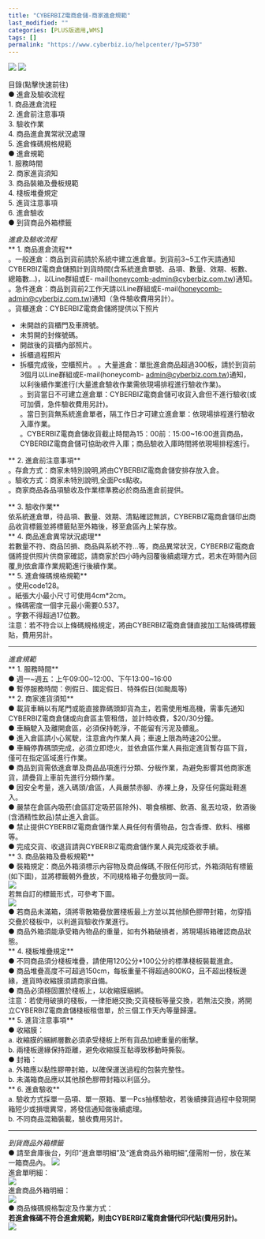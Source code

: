 ```yaml
---
title: "CYBERBIZ電商倉儲-商家進倉規範"
last_modified: ""
categories: [PLUS版適用,WMS]
tags: []
permalink: "https://www.cyberbiz.io/helpcenter/?p=5730"
---
```


![](https://www.cyberbiz.io/helpcenter/wp-content/uploads/一般版1.png)
![](https://www.cyberbiz.io/helpcenter/wp-content/uploads/PLUS版3.png)

目錄(點擊快速前往)  
● 進倉及驗收流程  
1\. 商品進倉流程  
2\. 進倉前注意事項  
3\. 驗收作業  
4\. 商品進倉異常狀況處理  
5\. 進倉條碼規格規範  
● 進倉規範  
1\. 服務時間  
2\. 商家進貨須知  
3\. 商品裝箱及疊板規範  
4\. 棧板堆疊規定  
5\. 進貨注意事項  
6\. 進倉驗收  
● 到貨商品外箱標籤  

_進倉及驗收流程_  
**  1\. 商品進倉流程**  
。一般進倉：商品到貨前請於系統中建立進倉單。到貨前3~5工作天請通知CYBERBIZ電商倉儲預計到貨時間(含系統進倉單號、品項、數量、效期、板數、總箱數…)，以Line群組或E-
mail(honeycomb-admin@cyberbiz.com.tw)通知。  
。急件進倉：商品到貨前2工作天請以Line群組或E-mail(honeycomb-admin@cyberbiz.com.tw)通知（急件驗收費用另計）。  
。貨櫃進倉：CYBERBIZ電商倉儲將提供以下照片  

* 未開啟的貨櫃門及車牌號。
* 未剪開的封條號碼。
* 開啟後的貨櫃內部照片。
* 拆櫃過程照片
* 拆櫃完成後，空櫃照片。
。大量進倉：單批進倉商品超過300板，請於到貨前3個月以Line群組或E-mail(honeycomb-
admin@cyberbiz.com.tw)通知，以利後續作業進行(大量進倉驗收作業需依現場排程進行驗收作業)。  
。到貨當日不可建立進倉單：CYBERBIZ電商倉儲可收貨入倉但不進行驗收(或可加價，急件驗收費用另計)。  
。當日到貨無系統進倉單者，隔工作日才可建立進倉單：依現場排程進行驗收入庫作業。  
。CYBERBIZ電商倉儲收貨截止時間為15：00前：15:00~16:00進貨商品，CYBERBIZ電商倉儲可協助收件入庫；商品驗收入庫時間將依現場排程進行。  

**  2\. 進倉前注意事項**  
。存倉方式：商家未特別說明,將由CYBERBIZ電商倉儲安排存放入倉。  
。驗收方式：商家未特別說明,全面Pcs點收。  
。商家商品各品項驗收及作業標準務必於商品進倉前提供。  

**  3\. 驗收作業**  
依系統進倉單，待品項、數量、效期、清點確認無誤，CYBERBIZ電商倉儲印出商品收貨標籤並將標籤貼至外箱後，移至倉區內上架存放。  
**  4\. 商品進倉異常狀況處理**  
若數量不符、商品凹損、商品與系統不符…等，商品異常狀況，CYBERBIZ電商倉儲將提供照片供商家確認，請商家於四小時內回覆後續處理方式，若未在時間內回覆,則依倉庫作業規範進行後續作業。  
**  5\. 進倉條碼規格規範**  
。使用code128。  
。紙張大小最小尺寸可使用4cm*2cm。  
。條碼密度一個字元最小需要0.537。  
。字數不得超過17位數。  
注意：若不符合以上條碼規格規定，將由CYBERBIZ電商倉儲直接加工貼條碼標籤貼，費用另計。  

* * *

_進倉規範_  
**  1\. 服務時間**  
● 週一~週五：上午09:00~12:00、下午13:00~16:00  
● 暫停服務時間：例假日、國定假日、特殊假日(如颱風等)  
**  2\. 商家進貨須知**  
● 載貨車輛以有尾門或能直接靠碼頭卸貨為主，若需使用堆高機，需事先通知CYBERBIZ電商倉儲或向倉區主管租借，並計時收費，$20/30分鐘。  
● 車輛駛入及離開倉區，必須保持乾淨，不能留有污泥及髒亂。  
● 進入倉區請小心駕駛，注意倉內作業人員；車速上限為時速20公里。  
● 車輛停靠碼頭完成，必須立即熄火，並依倉區作業人員指定進貨暫存區下貨，僅可在指定區域進行作業。  
● 商品到貨需依進倉單及商品品項進行分類、分板作業，為避免影響其他商家進貨，請疊貨上車前先進行分類作業。  
● 因安全考量，進入碼頭/倉區，人員嚴禁赤腳、赤裸上身，及穿任何露趾鞋進入。  
● 嚴禁在倉區內吸菸(倉區訂定吸菸區除外)、嚼食檳榔、飲酒、亂丟垃圾，飲酒後(含酒精性飲品)禁止進入倉區。  
● 禁止提供CYBERBIZ電商倉儲作業人員任何有價物品，包含香煙、飲料、檳榔等。  
● 完成交貨、收退貨請與CYBERBIZ電商倉儲作業人員完成簽收手續。  
**  3\. 商品裝箱及疊板規範**  
● 裝箱規定：商品外箱須標示內容物及商品條碼,不限任何形式，外箱須貼有標籤(如下圖)，並將標籤朝外疊放，不同規格箱子勿疊放同一面。  
![](https://www.cyberbiz.co/support/wp-content/uploads/2020/08/峰潮物流-商家進倉規範01.png)  
若無自訂的標籤形式，可參考下圖。  
![](https://www.cyberbiz.co/support/wp-content/uploads/2020/08/峰潮物流-商家進倉規範02.png)  
● 若商品未滿箱，須將零散箱疊放置棧板最上方並以其他顏色膠帶封箱，勿穿插交疊於棧板中，以利進貨驗收作業進行。  
● 商品外箱須能承受箱內物品的重量，如有外箱破損者，將現場拆箱確認商品狀態。  
**  4\. 棧板堆疊規定**  
● 不同商品須分棧板堆疊，請使用120公分*100公分的標準棧板裝載進倉。  
● 商品堆疊高度不可超過150cm，每板重量不得超過800KG，且不超出棧板邊緣，進貨時收縮膜須請商家自備。  
● 商品必須穩固置於棧板上，以收縮膜綑綁。  
注意：若使用破損的棧板，一律拒絕交換;交貨棧板等量交換，若無法交換，將開立CYBERBIZ電商倉儲棧板租借單，於三個工作天內等量歸還。  
**  5\. 進貨注意事項**  
● 收縮膜：  
a. 收縮膜的綑綁層數必須承受棧板上所有貨品加總重量的衝擊。  
b. 兩棧板邊緣保持距離，避免收縮膜互黏導致移動時撕裂。  
● 封箱：  
a. 外箱應以黏性膠帶封箱，以確保運送過程的包裝完整性。  
b. 未滿箱商品應以其他顏色膠帶封箱以利區分。  
**  6\. 進倉驗收**  
a. 驗收方式採單一品項、單一原箱、單一Pcs抽樣驗收，若後續揀貨過程中發現開箱短少或損壞異常，將發信通知做後續處理。  
b. 不同商品混箱裝載，驗收費用另計。  

* * *

_到貨商品外箱標籤_  
● 請至倉庫後台，列印“進倉單明細”及“進倉商品外箱明細”,僅需附一份，放在某一箱商品內。
![](https://www.cyberbiz.co/support/wp-content/uploads/2020/08/峰潮物流-商家進倉規範03.png)  
進倉單明細：  
![](https://www.cyberbiz.co/support/wp-content/uploads/2020/08/峰潮物流-商家進倉規範04.png)  
進倉商品外箱明細：  
![](https://www.cyberbiz.co/support/wp-content/uploads/2020/08/峰潮物流-商家進倉規範05.png)  
● 商品條碼規格製定及作業方式：  
**若進倉條碼不符合進倉規範，則由CYBERBIZ電商倉儲代印代貼(費用另計)。**  
![](https://www.cyberbiz.co/support/wp-content/uploads/2020/08/峰潮logo.jpg)  

